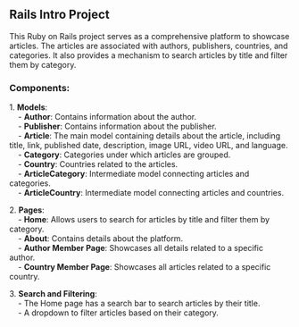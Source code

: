 ## Rails Intro Project

This Ruby on Rails project serves as a comprehensive platform to showcase articles. The articles are associated with authors, publishers, countries, and categories. It also provides a mechanism to search articles by title and filter them by category.

### Components:

1\. **Models**:\
    - **Author**: Contains information about the author.\
    - **Publisher**: Contains information about the publisher.\
    - **Article**: The main model containing details about the article, including title, link, published date, description, image URL, video URL, and language.\
    - **Category**: Categories under which articles are grouped.\
    - **Country**: Countries related to the articles.\
    - **ArticleCategory**: Intermediate model connecting articles and categories.\
    - **ArticleCountry**: Intermediate model connecting articles and countries.

2\. **Pages**:\
    - **Home**: Allows users to search for articles by title and filter them by category.\
    - **About**: Contains details about the platform.\
    - **Author Member Page**: Showcases all details related to a specific author.\
    - **Country Member Page**: Showcases all articles related to a specific country.

3\. **Search and Filtering**:\
    - The Home page has a search bar to search articles by their title.\
    - A dropdown to filter articles based on their category.
